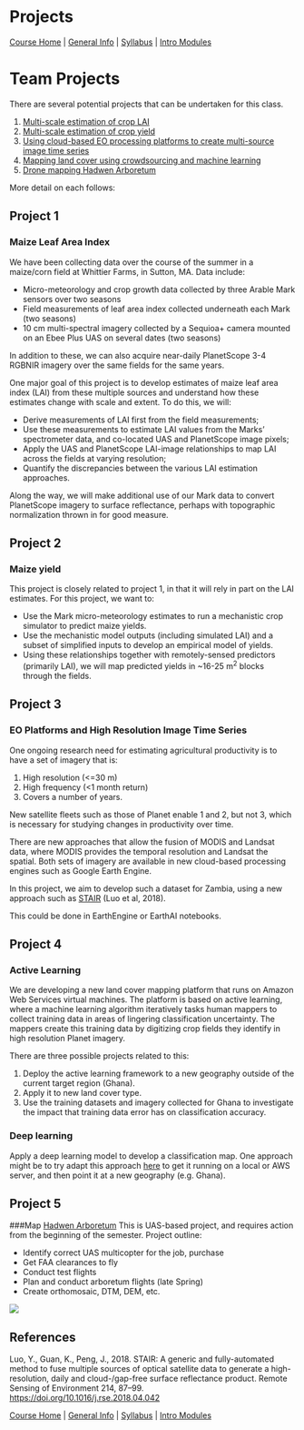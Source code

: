Projects
================

[Course Home](../README.md) | [General Info](general-information.md) |
[Syllabus](syllabus.md) | [Intro Modules](introductory-modules.md)

# Team Projects

There are several potential projects that can be undertaken for this
class.

1.  [Multi-scale estimation of crop LAI](#project-1)
2.  [Multi-scale estimation of crop yield](#project-2)
3.  [Using cloud-based EO processing platforms to create multi-source
    image time series](#project-3)
4.  [Mapping land cover using crowdsourcing and machine
    learning](#project-4)
5.  [Drone mapping Hadwen Arboretum](#project-5)

More detail on each follows:

## Project 1

### Maize Leaf Area Index

We have been collecting data over the course of the summer in a
maize/corn field at Whittier Farms, in Sutton, MA. Data include:

  - Micro-meteorology and crop growth data collected by three Arable
    Mark sensors over two seasons
  - Field measurements of leaf area index collected underneath each Mark
    (two seasons)
  - 10 cm multi-spectral imagery collected by a Sequioa+ camera mounted
    on an Ebee Plus UAS on several dates (two seasons)

In addition to these, we can also acquire near-daily PlanetScope 3-4
RGBNIR imagery over the same fields for the same years.

One major goal of this project is to develop estimates of maize leaf
area index (LAI) from these multiple sources and understand how these
estimates change with scale and extent. To do this, we will:

  - Derive measurements of LAI first from the field measurements;
  - Use these measurements to estimate LAI values from the Marks’
    spectrometer data, and co-located UAS and PlanetScope image pixels;
  - Apply the UAS and PlanetScope LAI-image relationships to map LAI
    across the fields at varying resolution;
  - Quantify the discrepancies between the various LAI estimation
    approaches.

Along the way, we will make additional use of our Mark data to convert
PlanetScope imagery to surface reflectance, perhaps with topographic
normalization thrown in for good measure.

## Project 2

### Maize yield

This project is closely related to project 1, in that it will rely in
part on the LAI estimates. For this project, we want to:

  - Use the Mark micro-meteorology estimates to run a mechanistic crop
    simulator to predict maize yields.
  - Use the mechanistic model outputs (including simulated LAI) and a
    subset of simplified inputs to develop an empirical model of
    yields.  
  - Using these relationships together with remotely-sensed predictors
    (primarily LAI), we will map predicted yields in \~16-25
    m<sup>2</sup> blocks through the fields.

## Project 3

### EO Platforms and High Resolution Image Time Series

One ongoing research need for estimating agricultural productivity is to
have a set of imagery that is:

1.  High resolution (\<=30 m)
2.  High frequency (\<1 month return)
3.  Covers a number of years.

New satellite fleets such as those of Planet enable 1 and 2, but not 3,
which is necessary for studying changes in productivity over time.

There are new approaches that allow the fusion of MODIS and Landsat
data, where MODIS provides the temporal resolution and Landsat the
spatial. Both sets of imagery are available in new cloud-based
processing engines such as Google Earth Engine.

In this project, we aim to develop such a dataset for Zambia, using a
new approach such as
[STAIR](https://www.sciencedirect.com/science/article/pii/S0034425718301998)
(Luo et al, 2018).

This could be done in EarthEngine or EarthAI notebooks.

## Project 4

### Active Learning

We are developing a new land cover mapping platform that runs on Amazon
Web Services virtual machines. The platform is based on active learning,
where a machine learning algorithm iteratively tasks human mappers to
collect training data in areas of lingering classification uncertainty.
The mappers create this training data by digitizing crop fields they
identify in high resolution Planet imagery.

There are three possible projects related to this:

1.  Deploy the active learning framework to a new geography outside of
    the current target region (Ghana).
2.  Apply it to new land cover type.
3.  Use the training datasets and imagery collected for Ghana to
    investigate the impact that training data error has on
    classification accuracy.

### Deep learning

Apply a deep learning model to develop a classification map. One
approach might be to try adapt this approach
[here](https://github.com/microsoft/landcover) to get it running on a
local or AWS server, and then point it at a new geography (e.g. Ghana).

## Project 5

\#\#\#Map [Hadwen
Arboretum](https://en.wikipedia.org/wiki/Hadwen_Arboretum) This is
UAS-based project, and requires action from the beginning of the
semester. Project outline:

  - Identify correct UAS multicopter for the job, purchase
  - Get FAA clearances to fly
  - Conduct test flights
  - Plan and conduct arboretum flights (late Spring)
  - Create orthomosaic, DTM, DEM, etc.

![](https://upload.wikimedia.org/wikipedia/commons/thumb/e/ef/HadwenArboretum.jpg/1280px-HadwenArboretum.jpg)

## References

Luo, Y., Guan, K., Peng, J., 2018. STAIR: A generic and fully-automated
method to fuse multiple sources of optical satellite data to generate a
high-resolution, daily and cloud-/gap-free surface reflectance product.
Remote Sensing of Environment 214, 87–99.
<https://doi.org/10.1016/j.rse.2018.04.042>

[Course Home](../README.md) | [General Info](general-information.md) |
[Syllabus](syllabus.md) | [Intro Modules](introductory-modules.md)
